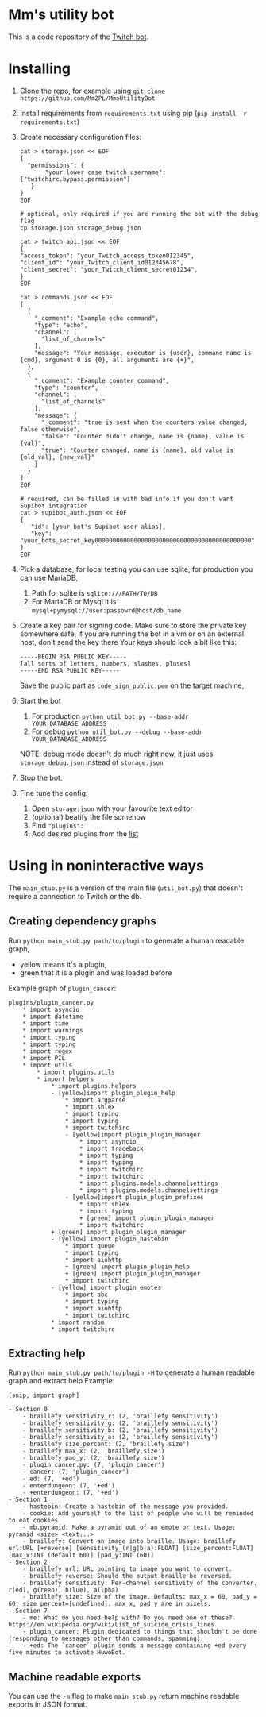 # Mm's utility bot
This is a code repository of the [Twitch bot](https://www.twitch.tv/mm_sutilitybot).

# Installing

1. Clone the repo, for example using `git clone https://github.com/Mm2PL/MmsUtilityBot`
2. Install requirements from `requirements.txt` using pip (`pip install -r requirements.txt`)
3. Create necessary configuration files:<br>
    ```shell script
    cat > storage.json << EOF
    {
      "permissions": {
           "your lower case twitch username": ["twitchirc.bypass.permission"]
       }
    }
    EOF
   
    # optional, only required if you are running the bot with the debug flag
    cp storage.json storage_debug.json
    
    cat > twitch_api.json << EOF
    {
    "access_token": "your_Twitch_access_token012345",
    "client_id": "your_Twitch_client_id012345678",
    "client_secret": "your_Twitch_client_secret01234",
    }
    EOF
   
    cat > commands.json << EOF
    [
      {
        "_comment": "Example echo command",
        "type": "echo",
        "channel": [
          "list_of_channels"
        ],
        "message": "Your message, executor is {user}, command name is {cmd}, argument 0 is {0}, all arguments are {+}",
      },
      {
        "_comment": "Example counter command",
        "type": "counter",
        "channel": [
          "list_of_channels"
        ],
        "message": {
          "_comment": "true is sent when the counters value changed, false otherwise",
          "false": "Counter didn't change, name is {name}, value is {val}",
          "true": "Counter changed, name is {name}, old value is {old_val}, {new_val}"
        }
      }
    ]
    EOF
   
   # required, can be filled in with bad info if you don't want Supibot integration
   cat > supibot_auth.json << EOF
   {
       "id": [your bot's Supibot user alias],
       "key": "your_bots_secret_key00000000000000000000000000000000000000000000"
   }
   EOF
    ```
4. Pick a database, for local testing you can use sqlite, for production you can use MariaDB,
    1. Path for sqlite is `sqlite:///PATH/TO/DB`
    2. For MariaDB or Mysql it is `mysql+pymysql://user:passowrd@host/db_name`
5. Create a key pair for signing code. Make sure to store the private key somewhere safe, if you are running the bot in a vm or on an external host, don't send the key there
    Your keys should look a bit like this:
    ```
    -----BEGIN RSA PUBLIC KEY-----
    [all sorts of letters, numbers, slashes, pluses]
    -----END RSA PUBLIC KEY-----
    ```
   Save the public part as `code_sign_public.pem` on the target machine,
   
6. Start the bot
    1. For production `python util_bot.py --base-addr YOUR_DATABASE_ADDRESS`
    2. For debug `python util_bot.py --debug --base-addr YOUR_DATABASE_ADDRESS`
    
    NOTE: debug mode doesn't do much right now, it just uses `storage_debug.json` instead of `storage.json`
8. Stop the bot.
9. Fine tune the config:
    1. Open `storage.json` with your favourite text editor
    2. (optional) beatify the file somehow
    3. Find `"plugins":`
    4. Add desired plugins from the [list](list_of_plugins.md)
    
# Using in noninteractive ways
The `main_stub.py` is a version of the main file (`util_bot.py`) that doesn't require a connection to Twitch or the db.

## Creating dependency graphs
Run `python main_stub.py path/to/plugin` to generate a human readable graph, 
 - yellow means it's a plugin, 
 - green that it is a plugin and was loaded before
 
Example graph of `plugin_cancer`:
```
plugins/plugin_cancer.py
    * import asyncio
    * import datetime
    * import time
    * import warnings
    * import typing
    * import typing
    * import regex
    * import PIL
    * import utils
        * import plugins.utils
        * import helpers
            * import plugins.helpers
            - [yellow]import plugin_plugin_help
                * import argparse
                * import shlex
                * import typing
                * import typing
                * import twitchirc
                - [yellow]import plugin_plugin_manager
                    * import asyncio
                    * import traceback
                    * import typing
                    * import typing
                    * import twitchirc
                    * import twitchirc
                    * import plugins.models.channelsettings
                    * import plugins.models.channelsettings
                - [yellow]import plugin_plugin_prefixes
                    * import shlex
                    * import typing
                    + [green] import plugin_plugin_manager
                    * import twitchirc
            + [green] import plugin_plugin_manager
            - [yellow] import plugin_hastebin
                * import queue
                * import typing
                * import aiohttp
                + [green] import plugin_plugin_help
                + [green] import plugin_plugin_manager
                * import twitchirc
            - [yellow] import plugin_emotes
                * import abc
                * import typing
                * import aiohttp
                * import twitchirc
            * import random
            * import twitchirc
```

## Extracting help
Run `python main_stub.py path/to/plugin -H` to generate a human readable graph and extract help
Example: 
```
[snip, import graph]

- Section 0
    - braillefy sensitivity_r: (2, 'braillefy sensitivity')
    - braillefy sensitivity_g: (2, 'braillefy sensitivity')
    - braillefy sensitivity_b: (2, 'braillefy sensitivity')
    - braillefy sensitivity_a: (2, 'braillefy sensitivity')
    - braillefy size_percent: (2, 'braillefy size')
    - braillefy max_x: (2, 'braillefy size')
    - braillefy pad_y: (2, 'braillefy size')
    - plugin_cancer.py: (7, 'plugin_cancer')
    - cancer: (7, 'plugin_cancer')
    - ed: (7, '+ed')
    - enterdungeon: (7, '+ed')
    - +enterdungeon: (7, '+ed')
- Section 1
    - hastebin: Create a hastebin of the message you provided.
    - cookie: Add yourself to the list of people who will be reminded to eat cookies
    - mb.pyramid: Make a pyramid out of an emote or text. Usage: pyramid <size> <text...>
    - braillefy: Convert an image into braille. Usage: braillefy url:URL [+reverse] [sensitivity_(r|g|b|a):FLOAT] [size_percent:FLOAT] [max_x:INT (default 60)] [pad_y:INT (60)]
- Section 2
    - braillefy url: URL pointing to image you want to convert.
    - braillefy reverse: Should the output braille be reversed.
    - braillefy sensitivity: Per-channel sensitivity of the converter. r(ed), g(reen), b(lue), a(lpha)
    - braillefy size: Size of the image. Defaults: max_x = 60, pad_y = 60, size_percent=[undefined]. max_x, pad_y are in pixels.
- Section 7
    - me: What do you need help with? Do you need one of these? https://en.wikipedia.org/wiki/List_of_suicide_crisis_lines
    - plugin_cancer: Plugin dedicated to things that shouldn't be done (responding to messages other than commands, spamming).
    - +ed: The `cancer` plugin sends a message containing +ed every five minutes to activate HuwoBot.
```

## Machine readable exports
You can use the `-m` flag to make `main_stub.py` return machine readable exports in JSON format.
